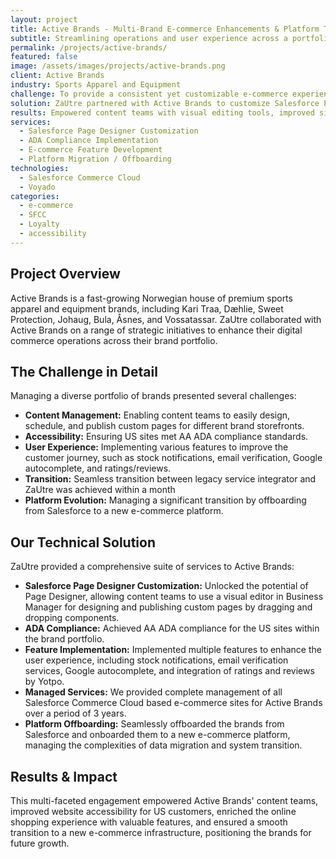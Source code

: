```yaml
---
layout: project
title: Active Brands - Multi-Brand E-commerce Enhancements & Platform Transition
subtitle: Streamlining operations and user experience across a portfolio of premium sports brands.
permalink: /projects/active-brands/
featured: false
image: /assets/images/projects/active-brands.png
client: Active Brands
industry: Sports Apparel and Equipment
challenge: To provide a consistent yet customizable e-commerce experience across multiple brands, enhance content management, ensure accessibility, implement new features, and manage a complex platform transition.
solution: ZaUtre partnered with Active Brands to customize Salesforce Page Designer, achieve AA ADA compliance for US sites, implement features like stock notifications and improved checkout, and seamlessly offboard from Salesforce to a new e-commerce platform.
results: Empowered content teams with visual editing tools, improved site accessibility, enhanced user experience with new functionalities, and successfully managed a major platform migration.
services:
  - Salesforce Page Designer Customization
  - ADA Compliance Implementation
  - E-commerce Feature Development
  - Platform Migration / Offboarding
technologies:
  - Salesforce Commerce Cloud
  - Voyado
categories:
  - e-commerce
  - SFCC
  - Loyalty
  - accessibility
---
```


## Project Overview

Active Brands is a fast-growing Norwegian house of premium sports apparel and equipment brands, including Kari Traa, Dæhlie, Sweet Protection, Johaug, Bula, Åsnes, and Vossatassar. ZaUtre collaborated with Active Brands on a range of strategic initiatives to enhance their digital commerce operations across their brand portfolio.

## The Challenge in Detail

Managing a diverse portfolio of brands presented several challenges:
- **Content Management:** Enabling content teams to easily design, schedule, and publish custom pages for different brand storefronts.
- **Accessibility:** Ensuring US sites met AA ADA compliance standards.
- **User Experience:** Implementing various features to improve the customer journey, such as stock notifications, email verification, Google autocomplete, and ratings/reviews.
- **Transition:** Seamless transition between legacy service integrator and ZaUtre was achieved within a month
- **Platform Evolution:** Managing a significant transition by offboarding from Salesforce to a new e-commerce platform.

## Our Technical Solution

ZaUtre provided a comprehensive suite of services to Active Brands:

- **Salesforce Page Designer Customization:** Unlocked the potential of Page Designer, allowing content teams to use a visual editor in Business Manager for designing and publishing custom pages by dragging and dropping components.
- **ADA Compliance:** Achieved AA ADA compliance for the US sites within the brand portfolio.
- **Feature Implementation:** Implemented multiple features to enhance the user experience, including stock notifications, email verification services, Google autocomplete, and integration of ratings and reviews by Yotpo.
- **Managed Services:** We provided complete management of all Salesforce Commerce Cloud based e-commerce sites for Active Brands over a period of 3 years.
- **Platform Offboarding:** Seamlessly offboarded the brands from Salesforce and onboarded them to a new e-commerce platform, managing the complexities of data migration and system transition.

## Results & Impact

This multi-faceted engagement empowered Active Brands' content teams, improved website accessibility for US customers, enriched the online shopping experience with valuable features, and ensured a smooth transition to a new e-commerce infrastructure, positioning the brands for future growth.